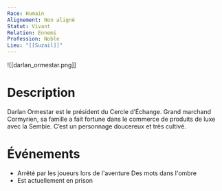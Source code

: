 ```yaml
---
Race: Humain
Alignement: Non aligné
Statut: Vivant
Relation: Ennemi
Profession: Noble
Lieu: "[[Suzail]]"
---
```

![[darlan_ormestar.png]]
# Description
Darlan Ormestar est le président du Cercle d’Échange. Grand marchand Cormyrien, sa famille a fait fortune dans le commerce de produits de luxe avec la Sembie.
C’est un personnage doucereux et très cultivé.
# Événements
- Arrêté par les joueurs lors de l'aventure Des mots dans l'ombre
- Est actuellement en prison